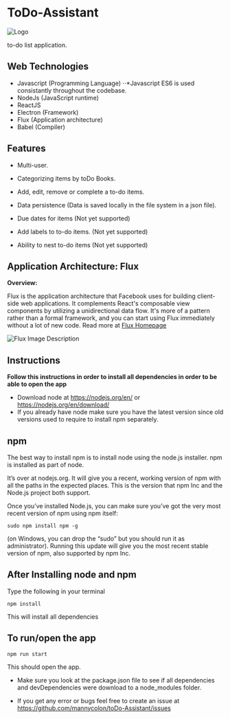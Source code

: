 # ToDo-Assistant
![Logo](https://github.com/mannycolon/toDo-Assistant/blob/master/app/img/logo.png "ToDo-Assistant")

to-do list application.

Web Technologies
---
- Javascript (Programming Language)
  ⋅⋅*Javascript ES6 is used consistantly throughout the codebase. 
- NodeJs (JavaScript runtime)
- ReactJS
- Electron (Framework)
- Flux (Application architecture)
- Babel (Compiler)

Features
---
- Multi-user.

- Categorizing items by toDo Books. 

- Add, edit, remove or complete a to-do items.

- Data persistence (Data is saved locally in the file system in a json file).

- Due dates for items (Not yet supported)

- Add labels to to-do items. (Not yet supported)

- Ability to nest to-do items (Not yet supported)


Application Architecture: Flux
---
**Overview:**

Flux is the application architecture that Facebook uses for building client-side web applications. It complements React's composable view components by utilizing a unidirectional data flow. It's more of a pattern rather than a formal framework, and you can start using Flux immediately without a lot of new code. Read more at [Flux Homepage](https://facebook.github.io/flux/ "Flux Homepage")

![Flux Image Description](https://github.com/mannycolon/toDo-Assistant/blob/master/app/img/flux-simple-diagram-explained.png "Flux architecture")


Instructions
---
**Follow this instructions in order to install all dependencies in order
to be able to open the app**

- Download node at https://nodejs.org/en/ or https://nodejs.org/en/download/
- If you already have node make sure you have the latest version since old versions used to require to install npm separately.

npm
---

The best way to install npm is to install node using the node.js installer. npm is installed as part of node.

It’s over at nodejs.org. It will give you a recent, working version of npm with all the paths in the expected places. This is the version that npm Inc and the Node.js project both support.

Once you’ve installed Node.js, you can make sure you’ve got the very most recent version of npm using npm itself:

```
sudo npm install npm -g
```
(on Windows, you can drop the “sudo” but you should run it as administrator). Running this update will give you the most recent stable version of npm, also supported by npm Inc.


**After Installing node and npm**
---
Type the following in your terminal

```
npm install 
```
This will install all dependencies

**To run/open the app**
---
```
npm run start
```
This should open the app.

- Make sure you look at the package.json file to see if all dependencies and devDependencies were download to a node_modules folder.

- If you get any error or bugs feel free to create an issue at https://github.com/mannycolon/toDo-Assistant/issues
